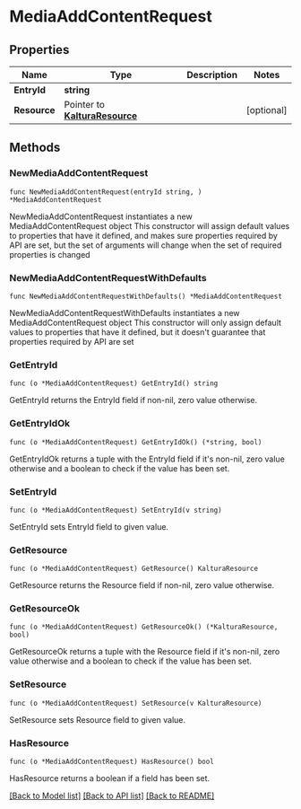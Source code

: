 # MediaAddContentRequest

## Properties

Name | Type | Description | Notes
------------ | ------------- | ------------- | -------------
**EntryId** | **string** |  | 
**Resource** | Pointer to [**KalturaResource**](KalturaResource.md) |  | [optional] 

## Methods

### NewMediaAddContentRequest

`func NewMediaAddContentRequest(entryId string, ) *MediaAddContentRequest`

NewMediaAddContentRequest instantiates a new MediaAddContentRequest object
This constructor will assign default values to properties that have it defined,
and makes sure properties required by API are set, but the set of arguments
will change when the set of required properties is changed

### NewMediaAddContentRequestWithDefaults

`func NewMediaAddContentRequestWithDefaults() *MediaAddContentRequest`

NewMediaAddContentRequestWithDefaults instantiates a new MediaAddContentRequest object
This constructor will only assign default values to properties that have it defined,
but it doesn't guarantee that properties required by API are set

### GetEntryId

`func (o *MediaAddContentRequest) GetEntryId() string`

GetEntryId returns the EntryId field if non-nil, zero value otherwise.

### GetEntryIdOk

`func (o *MediaAddContentRequest) GetEntryIdOk() (*string, bool)`

GetEntryIdOk returns a tuple with the EntryId field if it's non-nil, zero value otherwise
and a boolean to check if the value has been set.

### SetEntryId

`func (o *MediaAddContentRequest) SetEntryId(v string)`

SetEntryId sets EntryId field to given value.


### GetResource

`func (o *MediaAddContentRequest) GetResource() KalturaResource`

GetResource returns the Resource field if non-nil, zero value otherwise.

### GetResourceOk

`func (o *MediaAddContentRequest) GetResourceOk() (*KalturaResource, bool)`

GetResourceOk returns a tuple with the Resource field if it's non-nil, zero value otherwise
and a boolean to check if the value has been set.

### SetResource

`func (o *MediaAddContentRequest) SetResource(v KalturaResource)`

SetResource sets Resource field to given value.

### HasResource

`func (o *MediaAddContentRequest) HasResource() bool`

HasResource returns a boolean if a field has been set.


[[Back to Model list]](../README.md#documentation-for-models) [[Back to API list]](../README.md#documentation-for-api-endpoints) [[Back to README]](../README.md)


